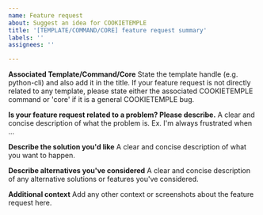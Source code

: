 ```yaml
---
name: Feature request
about: Suggest an idea for COOKIETEMPLE
title: '[TEMPLATE/COMMAND/CORE] feature request summary'
labels: ''
assignees: ''

---
```


**Associated Template/Command/Core**
State the template handle (e.g. python-cli) and also add it in the title.
If your feature request is not directly related to any template, please state either the associated COOKIETEMPLE command or 'core' if it is a general COOKIETEMPLE bug.

**Is your feature request related to a problem? Please describe.**
A clear and concise description of what the problem is. Ex. I'm always frustrated when ...

**Describe the solution you'd like**
A clear and concise description of what you want to happen.

**Describe alternatives you've considered**
A clear and concise description of any alternative solutions or features you've considered.

**Additional context**
Add any other context or screenshots about the feature request here.

